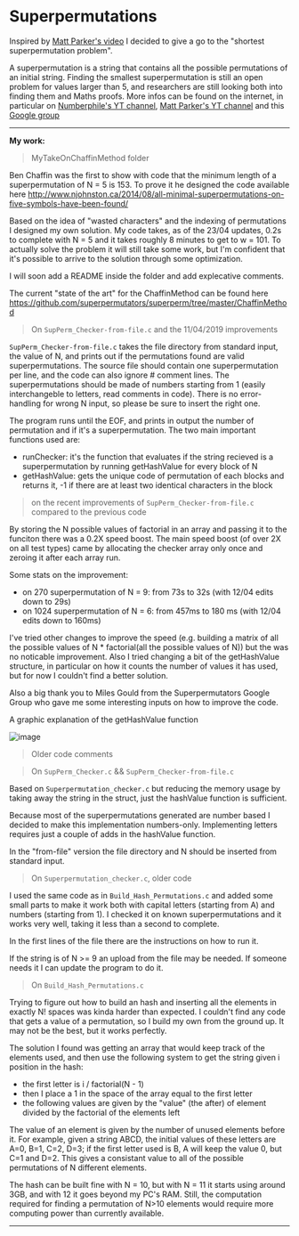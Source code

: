 # Superpermutations

Inspired by [Matt Parker's video](https://www.youtube.com/watch?v=OZzIvl1tbPo) I decided to give a go to the "shortest superpermutation problem".


A superpermutation is a string that contains all the possible permutations of an initial string. Finding the smallest superpermutation is still an open problem for values larger than 5, and researchers are still looking both into finding them and Maths proofs. More infos can be found on the internet, in particular on [Numberphile's YT channel](https://www.youtube.com/user/numberphile), [Matt Parker's YT channel](https://www.youtube.com/user/standupmaths/videos) and this [Google group](https://groups.google.com/forum/#!forum/superpermutators)

___

**My work:**

>MyTakeOnChaffinMethod folder

Ben Chaffin was the first to show with code that the minimum length of a superpermutation of N = 5 is 153. To prove it he designed the code available here http://www.njohnston.ca/2014/08/all-minimal-superpermutations-on-five-symbols-have-been-found/

Based on the idea of "wasted characters" and the indexing of permutations I designed my own solution. My code takes, as of the 23/04 updates, 0.2s to complete with N = 5 and it takes roughly 8 minutes to get to w = 101. To actually solve the problem it will still take some work, but I'm confident that it's possible to arrive to the solution through some optimization.

I will soon add a README inside the folder and add explecative comments.

The current "state of the art" for the ChaffinMethod can be found here https://github.com/superpermutators/superperm/tree/master/ChaffinMethod


>On `SupPerm_Checker-from-file.c` and the 11/04/2019 improvements

`SupPerm_Checker-from-file.c` takes the file directory from standard input, the value of N, and prints out if the permutations found are valid superpermutations. The source file should contain one superpermutation per line, and the code can also ignore # comment lines. The superpermutations should be made of numbers starting from 1 (easily interchangeble to letters, read comments in code). There is no error-handling for wrong N input, so please be sure to insert the right one.

The program runs until the EOF, and prints in output the number of permutation and if it's a superpermutation. The two main important functions used are:
* runChecker: it's the function that evaluates if the string recieved is a superpermutation by running getHashValue for every block of N
* getHashValue: gets the unique code of permutation of each blocks and returns it, -1 if there are at least two identical characters in the block

>on the recent improvements of `SupPerm_Checker-from-file.c` compared to the previous code

By storing the N possible values of factorial in an array and passing it to the funciton there was a 0.2X speed boost. The main speed boost (of over 2X on all test types) came by allocating the checker array only once and zeroing it after each array run. 

Some stats on the improvement:
* on 270 superpermutation of N = 9: from 73s to 32s (with 12/04 edits down to 29s)
* on 1024 superpermutation of N = 6: from 457ms to 180 ms (with 12/04 edits down to 160ms)

I've tried other changes to improve the speed (e.g. building a matrix of all the possible values of N * factorial(all the possible values of N)) but the was no noticable improvement. Also I tried changing a bit of the getHashValue structure, in particular on how it counts the number of values it has used, but for now I couldn't find a better solution.

Also a big thank you to Miles Gould from the Superpermutators Google Group who gave me some interesting inputs on how to improve the code.

A graphic explanation of the getHashValue function

![image](https://i.imgur.com/QQyH8UT.jpg)


>Older code comments

>On `SupPerm_Checker.c` && `SupPerm_Checker-from-file.c`

Based on `Superpermutation_checker.c` but reducing the memory usage by taking away the string in the struct, just the hashValue function is sufficient.

Because most of the superpermutations generated are number based I decided to make this implementation numbers-only. Implementing letters requires just a couple of adds in the hashValue function.

In the "from-file" version the file directory and N should be inserted from standard input.

>On `Superpermutation_checker.c`, older code

I used the same code as in `Build_Hash_Permutations.c` and added some small parts to make it work both with capital letters (starting from A) and numbers (starting from 1). I checked it on known superpermutations and it works very well, taking it less than a second to complete.

In the first lines of the file there are the instructions on how to run it.

If the string is of N >= 9 an upload from the file may be needed. If someone needs it I can update the program to do it.

>On `Build_Hash_Permutations.c`

Trying to figure out how to build an hash and inserting all the elements in exactly N! spaces was kinda harder than expected. I couldn't find any code that gets a value of a permutation, so I build my own from the ground up. It may not be the best, but it works perfectly.

The solution I found was getting an array that would keep track of the elements used, and then use the following system to get the string given i position in the hash:
* the first letter is i / factorial(N - 1)
* then I place a 1 in the space of the array equal to the first letter
* the following values are given by the "value" (the after) of element divided by the factorial of the elements left

The value of an element is given by the number of unused elements before it. For example, given a string ABCD, the initial values of these letters are A=0, B=1, C=2, D=3; if the first letter used is B, A will keep the value 0, but C=1 and D=2. This gives a consistant value to all of the possible permutations of N different elements.


The hash can be built fine with N = 10, but with N = 11 it starts using around 3GB, and with 12 it goes beyond my PC's RAM.
Still, the computation required for finding a permutation of N>10 elements would require more computing power than currently available.

___

